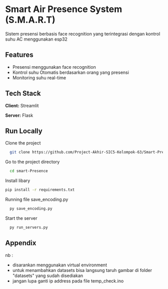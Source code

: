 
# Smart Air Presence System (S.M.A.R.T)

Sistem presensi berbasis face recognition yang terintegrasi dengan kontrol suhu AC menggunakan esp32
## Features

- Presensi menggunakan face recognition
- Kontrol suhu Otomatis berdasarkan orang yang presensi 
- Monitoring suhu real-time


## Tech Stack

**Client:** Streamlit

**Server:** Flask


## Run Locally

Clone the project

```bash
  git clone https://github.com/Project-Akhir-SIC5-Kelompok-63/Smart-Presence.git
```

Go to the project directory

```bash
  cd smart-Presence
```

Install libary
```bash
pip install -r requirements.txt
```

Running file save_encoding.py
```bash
  py save_encoding.py
```

Start the server
```bash
  py run_servers.py
```

## Appendix
nb :
- disarankan menggunakan virtual environment
- untuk menambahkan datasets bisa langsung taruh gambar di folder "datasets" yang sudah disediakan
- jangan lupa ganti ip address pada file temp_check.ino
